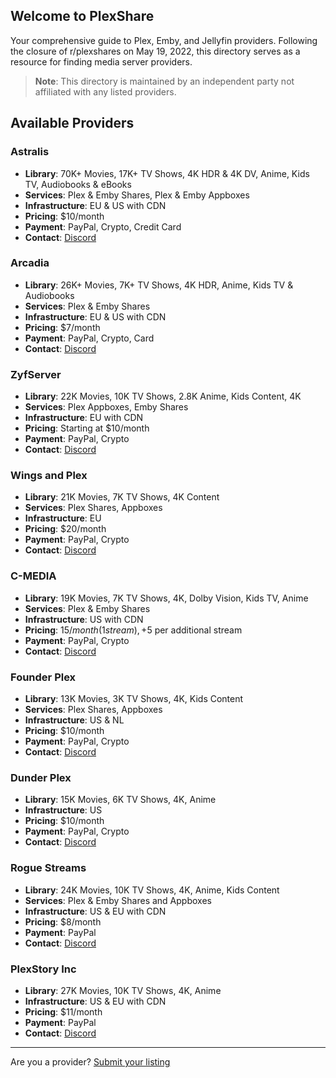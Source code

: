 ## Welcome to PlexShare

Your comprehensive guide to Plex, Emby, and Jellyfin providers. Following the closure of r/plexshares on May 19, 2022, this directory serves as a resource for finding media server providers.

> **Note**: This directory is maintained by an independent party not affiliated with any listed providers.

## Available Providers

### Astralis
- **Library**: 70K+ Movies, 17K+ TV Shows, 4K HDR & 4K DV, Anime, Kids TV, Audiobooks & eBooks
- **Services**: Plex & Emby Shares, Plex & Emby Appboxes
- **Infrastructure**: EU & US with CDN
- **Pricing**: $10/month
- **Payment**: PayPal, Crypto, Credit Card
- **Contact**: [Discord](https://discord.gg/QUDaUuuv2N)

### Arcadia
- **Library**: 26K+ Movies, 7K+ TV Shows, 4K HDR, Anime, Kids TV & Audiobooks
- **Services**: Plex & Emby Shares
- **Infrastructure**: EU & US with CDN
- **Pricing**: $7/month
- **Payment**: PayPal, Crypto, Card
- **Contact**: [Discord](https://discord.gg/SDAyHrGSuv)

### ZyfServer
- **Library**: 22K Movies, 10K TV Shows, 2.8K Anime, Kids Content, 4K
- **Services**: Plex Appboxes, Emby Shares
- **Infrastructure**: EU with CDN
- **Pricing**: Starting at $10/month
- **Payment**: PayPal, Crypto
- **Contact**: [Discord](https://discord.com/invite/pDtBCKSj5v)

### Wings and Plex
- **Library**: 21K Movies, 7K TV Shows, 4K Content
- **Services**: Plex Shares, Appboxes
- **Infrastructure**: EU
- **Pricing**: $20/month
- **Payment**: PayPal, Crypto
- **Contact**: [Discord](https://discord.gg/pg635XCdm)

### C-MEDIA
- **Library**: 19K Movies, 7K TV Shows, 4K, Dolby Vision, Kids TV, Anime
- **Services**: Plex & Emby Shares
- **Infrastructure**: US with CDN
- **Pricing**: $15/month (1 stream), +$5 per additional stream
- **Payment**: PayPal, Crypto
- **Contact**: [Discord](https://discord.gg/vMr3wwkrbG)

### Founder Plex
- **Library**: 13K Movies, 3K TV Shows, 4K, Kids Content
- **Services**: Plex Shares, Appboxes
- **Infrastructure**: US & NL
- **Pricing**: $10/month
- **Payment**: PayPal, Crypto
- **Contact**: [Discord](https://discord.gg/kxB2bPkCNz)

### Dunder Plex
- **Library**: 15K Movies, 6K TV Shows, 4K, Anime
- **Infrastructure**: US
- **Pricing**: $10/month
- **Payment**: PayPal, Crypto
- **Contact**: [Discord](https://discord.gg/WfvCHm7zbz)

### Rogue Streams
- **Library**: 24K Movies, 10K TV Shows, 4K, Anime, Kids Content
- **Services**: Plex & Emby Shares and Appboxes
- **Infrastructure**: US & EU with CDN
- **Pricing**: $8/month
- **Payment**: PayPal
- **Contact**: [Discord](https://discord.com/invite/WsfvCHm7zba)

### PlexStory Inc
- **Library**: 27K Movies, 10K TV Shows, 4K, Anime
- **Infrastructure**: US & EU with CDN
- **Pricing**: $11/month
- **Payment**: PayPal
- **Contact**: [Discord](https://discord.gg/QZm8UmQjhz)

---

Are you a provider? [Submit your listing](https://forms.gle/s1W14JWsKSqZQ8jcA)
